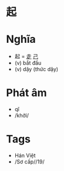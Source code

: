 # 起

# Nghĩa
* 起 = [走](走.md) [己](己.md)
* (v) bắt đầu
* (v) dậy (thức dậy)

# Phát âm
* qǐ
*  /khởi/

# Tags
* Hán Việt
*  /Sơ cấp//19/

